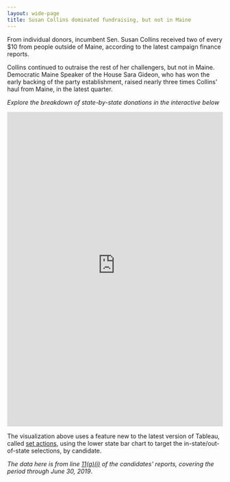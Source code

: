 ```yaml
---
layout: wide-page
title: Susan Collins dominated fundraising, but not in Maine
---
```

From individual donors, incumbent Sen. Susan Collins received two of every $10 from people outside of Maine, according to the latest campaign finance reports.

Collins continued to outraise the rest of her challengers, but not in Maine. Democratic Maine Speaker of the House Sara Gideon, who has won the early backing of the party establishment, raised nearly three times Collins' haul from Maine, in the latest quarter.

_Explore the breakdown of state-by-state donations in the interactive below_

<div><iframe style="border: none;" src="https://public.tableausoftware.com/views/ItemizedSenatecontributionsbystate/Stateandcandidates?:showVizHome=no&amp;:embed=true" width="100%" height="735px"></iframe></div>

The visualization above uses a feature new to the latest version of Tableau, called [set actions](https://onlinehelp.tableau.com/current/pro/desktop/en-us/actions_sets.htm), using the lower state bar chart to target the in-state/out-of-state selections, by candidate.

_The data here is from line [11(a)(i)](https://www.fec.gov/resources/cms-content/documents/fecfrm3xi.pdf) of the candidates' reports, covering the period through June 30, 2019_.
